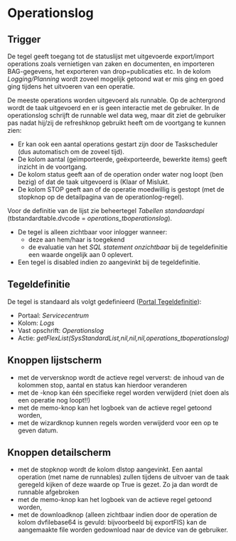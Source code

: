 # Operationslog

## Trigger

De tegel geeft toegang tot de statuslijst met uitgevoerde export/import operations zoals vernietigen van zaken en documenten, en importeren BAG-gegevens, het exporteren van drop=publicaties etc. In de kolom _Logging/Planning_ wordt zoveel mogelijk getoond wat er mis ging en goed ging tijdens het uitvoeren van een operatie.

De meeste operations worden uitgevoerd als runnable. Op de achtergrond wordt de taak uitgevoerd en er is geen interactie met de gebruiker. In de operationslog schrijft de runnable wel data weg, maar dit ziet de gebruiker pas nadat hij/zij de refreshknop gebruikt heeft om de voortgang te kunnen zien:

- Er kan ook een aantal operations gestart zijn door de Taskscheduler (dus automatisch om de zoveel tijd).
- De kolom aantal (geïmporteerde, geëxporteerde, bewerkte items) geeft inzicht in de voortgang.
- De kolom status geeft aan of de operation onder water nog loopt (ben bezig) of dat de taak uitgevoerd is (Klaar of Mislukt.
- De kolom STOP geeft aan of de operatie moedwillig is gestopt (met de stopknop op de detailpagina van de operationlog-regel).

Voor de definitie van de lijst zie beheertegel _Tabellen standaardapi_ (tbstandardtable.dvcode = _operations_tboperationslog_).

- De tegel is alleen zichtbaar voor inlogger wanneer:
  - deze aan hem/haar is toegekend
  - de evaluatie van het _SQL statement onzichtbaar_ bij de tegeldefinitie een waarde ongelijk aan 0 oplevert.
- Een tegel is disabled indien zo aangevinkt bij de tegeldefinitie.

## Tegeldefinitie

De tegel is standaard als volgt gedefinieerd ([Portal Tegeldefinitie](/docs/instellen_inrichten/portaldefinitie/portal_tegel.md)):

- Portaal: _Servicecentrum_
- Kolom: _Logs_
- Vast opschrift: _Operationslog_
- Actie: _getFlexList(SysStandardList,nil,nil,nil,operations_tboperationslog)_

## Knoppen lijstscherm

- met de verversknop wordt de actieve regel ververst: de inhoud van de kolommen stop, aantal en status kan hierdoor veranderen
- met de -knop kan één specifieke regel worden verwijderd (niet doen als een operatie nog loopt!!)
- met de memo-knop kan het logboek van de actieve regel getoond worden,
- met de wizardknop kunnen regels worden verwijderd voor een op te geven datum.

## Knoppen detailscherm

- met de stopknop wordt de kolom dlstop aangevinkt. Een aantal operation (met name de runnables) zullen tijdens de uitvoer van de taak geregeld kijken of deze waarde op True is gezet. Zo ja dan wordt de runnable afgebroken
- met de memo-knop kan het logboek van de actieve regel getoond worden,
- met de downloadknop (alleen zichtbaar indien door de operation de kolom dvfilebase64 is gevuld: bijvoorbeeld bij exportFIS) kan de aangemaakte file worden gedownload naar de device van de gebruiker.
